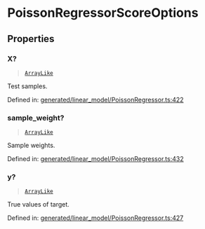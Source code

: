 # PoissonRegressorScoreOptions

## Properties

### X?

> [`ArrayLike`](../types/ArrayLike.md)

Test samples.

Defined in:  [generated/linear\_model/PoissonRegressor.ts:422](https://github.com/transitive-bullshit/scikit-learn-ts/blob/92ab806/packages/sklearn/src/generated/linear_model/PoissonRegressor.ts#L422)

### sample\_weight?

> [`ArrayLike`](../types/ArrayLike.md)

Sample weights.

Defined in:  [generated/linear\_model/PoissonRegressor.ts:432](https://github.com/transitive-bullshit/scikit-learn-ts/blob/92ab806/packages/sklearn/src/generated/linear_model/PoissonRegressor.ts#L432)

### y?

> [`ArrayLike`](../types/ArrayLike.md)

True values of target.

Defined in:  [generated/linear\_model/PoissonRegressor.ts:427](https://github.com/transitive-bullshit/scikit-learn-ts/blob/92ab806/packages/sklearn/src/generated/linear_model/PoissonRegressor.ts#L427)
